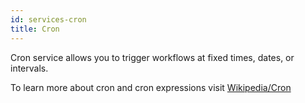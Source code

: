```yaml
---
id: services-cron
title: Cron
---
```


Cron service allows you to trigger workflows at fixed times, dates, or intervals.

To learn more about cron and cron expressions visit [Wikipedia/Cron](https://en.wikipedia.org/wiki/Cron)
